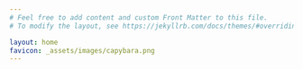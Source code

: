 ```yaml
---
# Feel free to add content and custom Front Matter to this file.
# To modify the layout, see https://jekyllrb.com/docs/themes/#overriding-theme-defaults

layout: home
favicon: _assets/images/capybara.png
---
```

